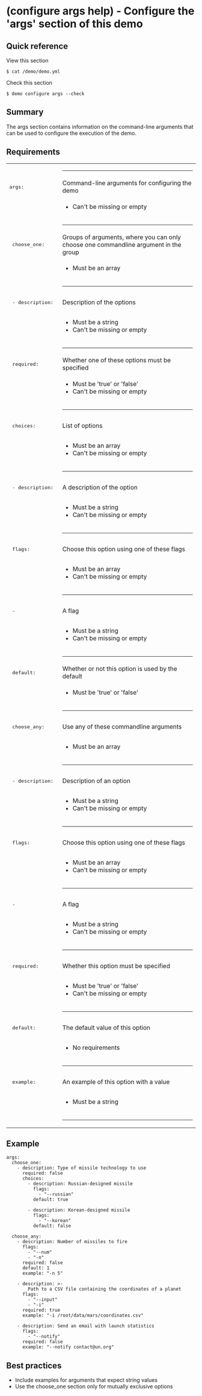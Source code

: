 # (configure args help) - Configure the 'args' section of this demo

## Quick reference

View this section

```
$ cat /demo/demo.yml 
```

Check this section

```
$ demo configure args --check
```

## Summary

The args section contains information on the command-line arguments that can be used to configure the execution of the demo.

## Requirements

|                     |         |
| ------------------- | ------- |
|                     | <hr>    |
| <pre>args:</pre> | Command-line arguments for configuring the demo |
|                     | <ul><li>Can&#39;t be missing or empty</li></ul> |
|                     | <hr>    |
| <pre>  choose_one:</pre> | Groups of arguments, where you can only choose one commandline argument in the group |
|                     | <ul><li>Must be an array</li></ul> |
|                     | <hr>    |
| <pre>    - description: </pre> | Description of the options |
|                     | <ul><li>Must be a string</li><li>Can&#39;t be missing or empty</li></ul> |
|                     | <hr>    |
| <pre>      required: </pre> | Whether one of these options must be specified |
|                     | <ul><li>Must be &#39;true&#39; or &#39;false&#39;</li><li>Can&#39;t be missing or empty</li></ul> |
|                     | <hr>    |
| <pre>      choices:</pre> | List of options |
|                     | <ul><li>Must be an array</li><li>Can&#39;t be missing or empty</li></ul> |
|                     | <hr>    |
| <pre>        - description: </pre> | A description of the option |
|                     | <ul><li>Must be a string</li><li>Can&#39;t be missing or empty</li></ul> |
|                     | <hr>    |
| <pre>          flags:</pre> | Choose this option using one of these flags |
|                     | <ul><li>Must be an array</li><li>Can&#39;t be missing or empty</li></ul> |
|                     | <hr>    |
| <pre>            - </pre> | A flag |
|                     | <ul><li>Must be a string</li><li>Can&#39;t be missing or empty</li></ul> |
|                     | <hr>    |
| <pre>          default: </pre> | Whether or not this option is used by the default |
|                     | <ul><li>Must be &#39;true&#39; or &#39;false&#39;</li></ul> |
|                     | <hr>    |
| <pre>  choose_any:</pre> | Use any of these commandline arguments |
|                     | <ul><li>Must be an array</li></ul> |
|                     | <hr>    |
| <pre>    - description: </pre> | Description of an option |
|                     | <ul><li>Must be a string</li><li>Can&#39;t be missing or empty</li></ul> |
|                     | <hr>    |
| <pre>      flags:</pre> | Choose this option using one of these flags |
|                     | <ul><li>Must be an array</li><li>Can&#39;t be missing or empty</li></ul> |
|                     | <hr>    |
| <pre>        - </pre> | A flag |
|                     | <ul><li>Must be a string</li><li>Can&#39;t be missing or empty</li></ul> |
|                     | <hr>    |
| <pre>      required: </pre> | Whether this option must be specified |
|                     | <ul><li>Must be &#39;true&#39; or &#39;false&#39;</li><li>Can&#39;t be missing or empty</li></ul> |
|                     | <hr>    |
| <pre>      default: </pre> | The default value of this option |
|                     | <ul><li>No requirements</li></ul> |
|                     | <hr>    |
| <pre>      example: </pre> | An example of this option with a value |
|                     | <ul><li>Must be a string</li></ul> |
|                     | <hr>    |

## Example

```
args:
  choose_one:    
    - description: Type of missile technology to use
      required: false
      choices:
        - description: Russian-designed missile
          flags:
            - "--russian"
          default: true

        - description: Korean-designed missile
          flags:
            - "--korean"
          default: false
            
  choose_any:
    - description: Number of missiles to fire
      flags:
        - "--num"
        - "-n"
      required: false
      default: 1
      example: "-n 5"
        
    - description: >-
        Path to a CSV file containing the coordinates of a planet
      flags:
        - "--input"
        - "-i"
      required: true
      example: "-i /root/data/mars/coordinates.csv"

    - description: Send an email with launch statistics
      flags:
        - "--notify"
      required: false
      example: "--notify contact@un.org"
```

## Best practices

+ Include examples for arguments that expect string values
+ Use the choose_one section only for mutually exclusive options
